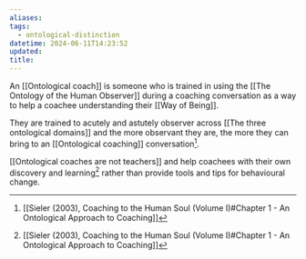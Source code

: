 ```yaml
---
aliases: 
tags:
  - ontological-distinction
datetime: 2024-06-11T14:23:52
updated: 
title: 
---
```

An [[Ontological coach]] is someone who is trained in using the [[The Ontology of the Human Observer]] during a coaching conversation as a way to help a coachee understanding their [[Way of Being]]. 

They are trained to acutely and astutely observer across [[The three ontological domains]] and the more observant they are, the more they can bring to an [[Ontological coaching]] conversation[^1].

[[Ontological coaches are not teachers]] and help coachees with their own discovery and learning[^1] rather than provide tools and tips for behavioural change. 

[^1]: [[Sieler (2003), Coaching to the Human Soul (Volume I)#Chapter 1 - An Ontological Approach to Coaching]]